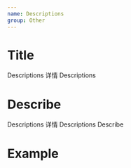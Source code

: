 ```yaml
---
name: Descriptions
group: Other
---
```


# Title

Descriptions 详情
Descriptions

# Describe

Descriptions 详情
Descriptions Describe

# Example
